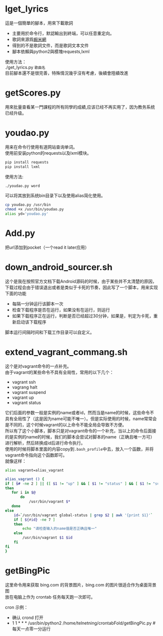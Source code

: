Iget_lyrics
==========

這是一個簡單的腳本，用來下載歌詞  

* 主要用於命令行，默認輸出到終端，可以任意重定向。  
* 歌詞來源爲[蝦米網](http://www.xiami.com/)  
* 得到的不是歌詞文件，而是歌詞文本文件
* 腳本依賴與python2與模塊requests,lxml

使用方法：  
./get_lyrics.py `歌曲名`  
目前腳本還不是很完善，特殊情況幾乎沒有考慮，後續會陸續改進

getScores.py
===========
用來批量查看某一門課程的所有同學的成績,应该已经不再实用了，因为教务系统已经升级。

youdao.py  
========
用来在命令行使用有道网站查询单词。  
使用前安装python的requests以及lxml模块。  

```sh
pip install requests  
pip install lxml
```

使用方法:  

```sh
./youdao.py word
```

可以将其放到系统bin目录下以及使用alias简化使用。  

```sh
cp youdao.py /usr/bin
chmod +x /usr/bin/youdao.py
alias yd='youdao.py'
```

Add.py
========
把url添加到pocket（一个read it later应用）


down\_android\_sourcer.sh  
==========
这个是我在按照官方文档下载Android源码的时候，由于某些并不太清楚的原因，下载过程会由于错误退出或者是类似于卡死的节奏，因此写了一个脚本，用来实现下面的功能  
*  每隔一分钟运行该脚本一次  
*  检查下载程序是否在运行，如果没有在运行，则运行  
*  如果下载程序正在运行，判断是否已经超过30分钟，如果是，判定为卡死，重新启动该下载程序   

脚本运行间隔时间和下载工作目录可以自定义。

extend\_vagrant\_commang.sh
======
这个是对vagrant命令的一点补充。  
由于vagrant的某些命令不具有全局性，常用的以下几个：  

+ vagrant ssh 
+ vagrang halt
+ vagrant suspend
+ vagrant up 
+ vagrant status

它们后面的参数一般是实例的name或者id，然而当是name的时候，这些命令不具有全局性了（这是因为name可能不唯一）。但是实际使用的时候，name常常会是不同的，这个时候vagrant的以上命令不能全局会导致不方便。  
所以有了这个小脚本，脚本只是对vagrant命令的一个补充，当以上的命令后面接的是实例的name的时候，我们的脚本会尝试对脚本的name（正确且唯一方可）进行解析，然后转换成id后进行命令执行。  
使用的时候将脚本里面的内容copy到`.bash_profile`中去，放入一个函数，并将vagrant命令指向这个函数即可。  
就像这样：  


```sh
alias vagrant=alias_vagrant

alias_vagrant () {
if [ $# -ne 2 ] || ([ $1 != "up" ] && [ $1 != "status" ] && [ $1 != "suspend" ] && [ $1 != "halt" ] && [ $1 !=  "ssh" ])
then
   for i in $@
       do
           /usr/bin/vagrant $*
   done
else
    id=`/usr/bin/vagrant global-status | grep $2 | awk '{print $1}'`
    if [ ${#id} -ne 7 ]
    then
        echo "请检查输入的name值是否正确且唯一"
    else
        /usr/bin/vagrant $1 $id
    fi
fi
}
```

getBingPic
====
这里命令用来获取 bing.com 的背景图片，bing.com 的图片很适合作为桌面背景图  
放在电脑上作为 crontab 任务每天跑一次即可。  

cron 示例：

+  确认 crond 打开
+  1 1 * * * /usr/bin/python2 /home/telnetning/crontabFold/getBingPic.py  #每天一点零一分运行
